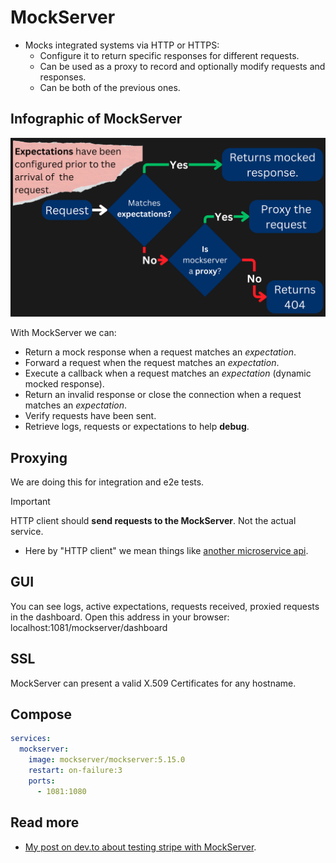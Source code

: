 # MockServer

- Mocks integrated systems via HTTP or HTTPS:
  - Configure it to return specific responses for different requests.
  - Can be used as a proxy to record and optionally modify requests and responses.
  - Can be both of the previous ones.

## Infographic of MockServer

![For each request received the following steps happen: first. find matching expectation and perform action. If no matching expectation proxy request if it is configured to act like a proxy request. Otherwise return 404](./mockserver-flowchart.png)

With MockServer we can:

- Return a mock response when a request matches an _expectation_.
- Forward a request when the request matches an _expectation_.
- Execute a callback when a request matches an _expectation_ (dynamic mocked response).
- Return an invalid response or close the connection when a request matches an _expectation_.
- Verify requests have been sent.
- Retrieve logs, requests or expectations to help **debug**.

## Proxying

We are doing this for integration and e2e tests.

> [!IMPORTANT]
>
> HTTP client should **send requests to the MockServer**. Not the actual service.
>
> - Here by "HTTP client" we mean things like [another microservice api](microservices/complex-reservation-rabbitmq/apps/payment-service/src/configs/stripe.config.ts).

## GUI

You can see logs, active expectations, requests received, proxied requests in the dashboard. Open this address in your browser:
localhost:1081/mockserver/dashboard

## SSL

MockServer can present a valid X.509 Certificates for any hostname.

## Compose

```yaml
services:
  mockserver:
    image: mockserver/mockserver:5.15.0
    restart: on-failure:3
    ports:
      - 1081:1080
```

## Read more

- [My post on dev.to about testing stripe with MockServer](https://dev.to/kasir-barati/test-stripe-with-mockserver-57mo).
